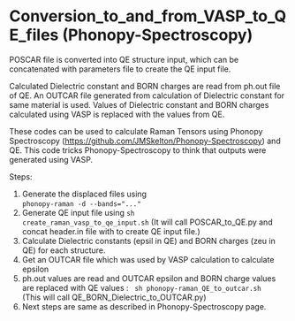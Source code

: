 # Conversion_to_and_from_VASP_to_QE_files (Phonopy-Spectroscopy)
POSCAR file is converted into QE structure input, which can be concatenated with parameters file to create the QE input file. 

Calculated Dielectric constant and BORN charges are read from ph.out file of QE. An OUTCAR file generated from calculation of Dielectric constant for same material is used. Values of Dielectric constant and BORN charges calculated using VASP is replaced with the values from QE. 

These codes can be used to calculate Raman Tensors using Phonopy Spectroscopy (https://github.com/JMSkelton/Phonopy-Spectroscopy) and QE. This code tricks Phonopy-Spectroscopy to think that outputs were generated using VASP.



Steps:
1. Generate the displaced files using   
<code>phonopy-raman -d --bands="..."</code>
2. Generate QE input file using 
<code>sh create_raman_vasp_to_qe_input.sh</code> (It will call POSCAR_to_QE.py and concat header.in file with to create QE input file.)
3. Calculate Dielectric constants (epsil in QE) and BORN charges (zeu in QE) for each structure. 
4. Get an OUTCAR file which was used by VASP calculation to calculate epsilon
5. ph.out values are read and OUTCAR epsilon and BORN charge values are replaced with QE values :
<code> sh phonopy-raman_QE_to_outcar.sh </code> (This will call QE_BORN_Dielectric_to_OUTCAR.py)
6. Next steps are same as described in Phonopy-Spectroscopy page.
